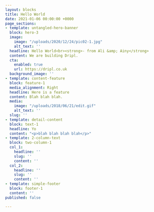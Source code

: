 ```yaml
---
layout: blocks
title: Hello World
date: 2021-01-06 00:00:00 +0000
page_sections:
- template: untangled-hero-banner
  block: hero-3
  image:
    image: "/uploads/2020/12/24/pic02-1.jpg"
    alt_text: ''
  headline: Hello World<br><strong>- from Ali &amp; Ainy</strong>
  content: We are building Dripl.
  cta:
    enabled: true
    url: https://dripl.co.uk
  background_image: ''
- template: content-feature
  block: feature-1
  media_alignment: Right
  headline: Here is a feature
  content: Blah blah blah.
  media:
    image: "/uploads/2018/06/21/edit.gif"
    alt_text: ''
  slug: ''
- template: detail-content
  block: text-1
  headline: Yo
  content: "<p>blah blah blah blah</p>"
- template: 2-column-text
  block: two-column-1
  col_1:
    headline: ''
    slug: ''
    content: ''
  col_2:
    headline: ''
    slug: ''
    content: ''
- template: simple-footer
  block: footer-1
  content: ''
published: false

---
```

